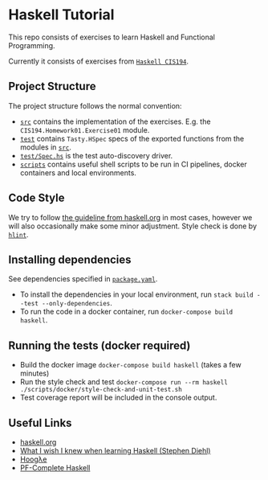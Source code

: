 # Haskell Tutorial

This repo consists of exercises to learn Haskell and Functional Programming.

Currently it consists of exercises from [`Haskell CIS194`](https://www.seas.upenn.edu/~cis194/fall16/).

## Project Structure

The project structure follows the normal convention:
- [`src`](src) contains the implementation of the exercises. E.g. the `CIS194.Homework01.Exercise01` module.
- [`test`](test) contains `Tasty.HSpec` specs of the exported functions from the modules in [`src`](src).
- [`test/Spec.hs`](test/Spec.hs) is the test auto-discovery driver.
- [`scripts`](scripts) contains useful shell scripts to be run in CI pipelines, docker containers and local environments.

## Code Style

We try to follow [the guideline from haskell.org](https://wiki.haskell.org/Programming_guidelines) in most cases,
however we will also occasionally make some minor adjustment. Style check is done by [`hlint`](https://hackage.haskell.org/package/hlint).

## Installing dependencies

See dependencies specified in [`package.yaml`](package.yaml). 
- To install the dependencies in your local environment, run `stack build --test --only-dependencies`.
- To run the code in a docker container, run `docker-compose build haskell`.

## Running the tests (docker required)

- Build the docker image `docker-compose build haskell` (takes a few minutes)
- Run the style check and test `docker-compose run --rm haskell ./scripts/docker/style-check-and-unit-test.sh`
- Test coverage report will be included in the console output.

## Useful Links

- [haskell.org](https://www.haskell.org/)
- [What I wish I knew when learning Haskell (Stephen Diehl)](http://dev.stephendiehl.com/hask/)
- [Hoogλe](https://hoogle.haskell.org/)
- [PF-Complete Haskell](https://haskell.fpcomplete.com/)
